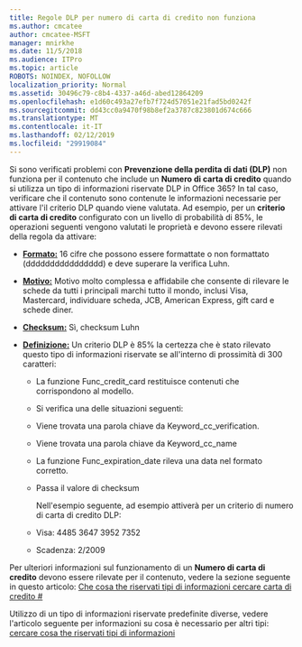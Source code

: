 ```yaml
---
title: Regole DLP per numero di carta di credito non funziona
ms.author: cmcatee
author: cmcatee-MSFT
manager: mnirkhe
ms.date: 11/5/2018
ms.audience: ITPro
ms.topic: article
ROBOTS: NOINDEX, NOFOLLOW
localization_priority: Normal
ms.assetid: 30496c79-c8b4-4337-a46d-abed12864209
ms.openlocfilehash: e1d60c493a27efb7f724d57051e21fad5bd0242f
ms.sourcegitcommit: dd43cc0a9470f98b8ef2a3787c823801d674c666
ms.translationtype: MT
ms.contentlocale: it-IT
ms.lasthandoff: 02/12/2019
ms.locfileid: "29919084"
---
```

Si sono verificati problemi con **Prevenzione della perdita di dati (DLP)** non funziona per il contenuto che include un **Numero di carta di credito** quando si utilizza un tipo di informazioni riservate DLP in Office 365? In tal caso, verificare che il contenuto sono contenute le informazioni necessarie per attivare l'il criterio DLP quando viene valutata. Ad esempio, per un **criterio di carta di credito** configurato con un livello di probabilità di 85%, le operazioni seguenti vengono valutati le proprietà e devono essere rilevati della regola da attivare: 
  
- **[Formato:](https://docs.microsoft.com/office365/securitycompliance/what-the-sensitive-information-types-look-for#format-19)** 16 cifre che possono essere formattate o non formattato (dddddddddddddddd) e deve superare la verifica Luhn. 
    
- **[Motivo:](https://docs.microsoft.com/office365/securitycompliance/what-the-sensitive-information-types-look-for#pattern-19)** Motivo molto complessa e affidabile che consente di rilevare le schede da tutti i principali marchi tutto il mondo, inclusi Visa, Mastercard, individuare scheda, JCB, American Express, gift card e schede diner. 
    
- **[Checksum:](https://docs.microsoft.com/office365/securitycompliance/what-the-sensitive-information-types-look-for#checksum-19)** Sì, checksum Luhn 
    
- **[Definizione:](https://docs.microsoft.com/office365/securitycompliance/what-the-sensitive-information-types-look-for#definition-19)** Un criterio DLP è 85% la certezza che è stato rilevato questo tipo di informazioni riservate se all'interno di prossimità di 300 caratteri: 
    
  - La funzione Func_credit_card restituisce contenuti che corrispondono al modello.
    
  - Si verifica una delle situazioni seguenti: 
    
  - Viene trovata una parola chiave da Keyword_cc_verification.
    
  - Viene trovata una parola chiave da Keyword_cc_name
    
  - La funzione Func_expiration_date rileva una data nel formato corretto.
    
  - Passa il valore di checksum
    
    Nell'esempio seguente, ad esempio attiverà per un criterio di numero di carta di credito DLP:
    
  - Visa: 4485 3647 3952 7352 
    
  - Scadenza: 2/2009
    
Per ulteriori informazioni sul funzionamento di un **Numero di carta di credito** devono essere rilevate per il contenuto, vedere la sezione seguente in questo articolo: [Che cosa the riservati tipi di informazioni cercare carta di credito #](https://docs.microsoft.com/office365/securitycompliance/what-the-sensitive-information-types-look-for#credit-card-number)
  
Utilizzo di un tipo di informazioni riservate predefinite diverse, vedere l'articolo seguente per informazioni su cosa è necessario per altri tipi: [cercare cosa the riservati tipi di informazioni](https://docs.microsoft.com/office365/securitycompliance/what-the-sensitive-information-types-look-for)
  

